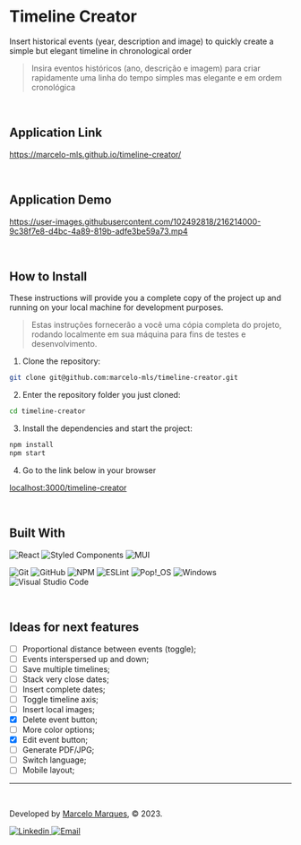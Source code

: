 # Timeline Creator
Insert historical events (year, description and image) to quickly create a simple but elegant timeline in chronological order
> Insira eventos históricos (ano, descrição e imagem) para criar rapidamente uma linha do tempo simples mas elegante e em ordem cronológica

<br />

## Application Link
https://marcelo-mls.github.io/timeline-creator/

<br />

## Application Demo
https://user-images.githubusercontent.com/102492818/216214000-9c38f7e8-d4bc-4a89-819b-adfe3be59a73.mp4

<br />

## How to Install

These instructions will provide you a complete copy of the project up and running on your local machine for development purposes.
> Estas instruções fornecerão a você uma cópia completa do projeto, rodando localmente em sua máquina para fins de testes e desenvolvimento.

1. Clone the repository:
```sh
git clone git@github.com:marcelo-mls/timeline-creator.git
```

2. Enter the repository folder you just cloned:
```sh
cd timeline-creator
```

3. Install the dependencies and start the project:
```sh
npm install
npm start
```
4. Go to the link below in your browser

[localhost:3000/timeline-creator](http://localhost:3000/timeline-creator)

<br />

## Built With

<!-- https://github.com/Ileriayo/markdown-badges -->
<div>

![React](https://img.shields.io/badge/react-%2320232a.svg?style=for-the-badge&logo=react&logoColor=%2361DAFB)
![Styled Components](https://img.shields.io/badge/styled--components-DB7093?style=for-the-badge&logo=styled-components&logoColor=white)
![MUI](https://img.shields.io/badge/MUI-%230081CB.svg?style=for-the-badge&logo=mui&logoColor=white)

![Git](https://img.shields.io/badge/git-%23F05033.svg?style=for-the-badge&logo=git&logoColor=white)
![GitHub](https://img.shields.io/badge/github-%23121011.svg?style=for-the-badge&logo=github&logoColor=white)
![NPM](https://img.shields.io/badge/NPM-%23000000.svg?style=for-the-badge&logo=npm&logoColor=white)
![ESLint](https://img.shields.io/badge/ESLint-4B3263?style=for-the-badge&logo=eslint&logoColor=white)
![Pop!\_OS](https://img.shields.io/badge/Pop!_OS-48B9C7?style=for-the-badge&logo=Pop!_OS&logoColor=white)
![Windows](https://img.shields.io/badge/Windows-0078D6?style=for-the-badge&logo=windows&logoColor=white)
![Visual Studio Code](https://img.shields.io/badge/Visual%20Studio%20Code-0078d7.svg?style=for-the-badge&logo=visual-studio-code&logoColor=white)

</div>

<br />

## Ideas for next features

- [ ] Proportional distance between events (toggle);
- [ ] Events interspersed up and down;
- [ ] Save multiple timelines;
- [ ] Stack very close dates;
- [ ] Insert complete dates;
- [ ] Toggle timeline axis;
- [ ] Insert local images;
- [x] Delete event button;
- [ ] More color options;
- [x] Edit event button;
- [ ] Generate PDF/JPG;
- [ ] Switch language;
- [ ] Mobile layout;

---

<br />

Developed by [Marcelo Marques](https://www.linkedin.com/in/marcelo-mls/), © 2023.

<div>
  <a href = "https://www.linkedin.com/in/marcelo-mls/">
    <img src="https://img.shields.io/badge/LinkedIn-0077B5?style=for-the-badge&logo=linkedin&logoColor=white" alt="Linkedin" />
  </a>
  <a href="mailto:marcelo-mls@hotmail.com" target="_blank">
    <img src="https://img.shields.io/badge/Hotmail-0077B5?style=for-the-badge&logo=gmail&logoColor=white" alt="Email" />
  </a>
</div>
